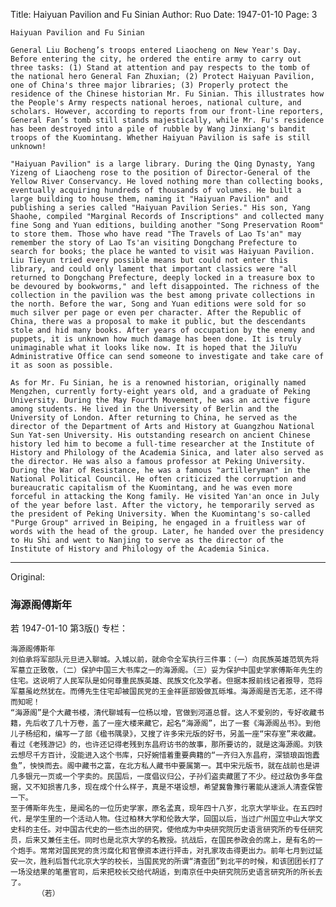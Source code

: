 Title: Haiyuan Pavilion and Fu Sinian
Author: Ruo
Date: 1947-01-10
Page: 3

    Haiyuan Pavilion and Fu Sinian

    General Liu Bocheng’s troops entered Liaocheng on New Year's Day. Before entering the city, he ordered the entire army to carry out three tasks: (1) Stand at attention and pay respects to the tomb of the national hero General Fan Zhuxian; (2) Protect Haiyuan Pavilion, one of China's three major libraries; (3) Properly protect the residence of the Chinese historian Mr. Fu Sinian. This illustrates how the People's Army respects national heroes, national culture, and scholars. However, according to reports from our front-line reporters, General Fan’s tomb still stands majestically, while Mr. Fu's residence has been destroyed into a pile of rubble by Wang Jinxiang's bandit troops of the Kuomintang. Whether Haiyuan Pavilion is safe is still unknown!

    "Haiyuan Pavilion" is a large library. During the Qing Dynasty, Yang Yizeng of Liaocheng rose to the position of Director-General of the Yellow River Conservancy. He loved nothing more than collecting books, eventually acquiring hundreds of thousands of volumes. He built a large building to house them, naming it "Haiyuan Pavilion" and publishing a series called "Haiyuan Pavilion Series." His son, Yang Shaohe, compiled "Marginal Records of Inscriptions" and collected many fine Song and Yuan editions, building another "Song Preservation Room" to store them. Those who have read "The Travels of Lao Ts'an" may remember the story of Lao Ts'an visiting Dongchang Prefecture to search for books; the place he wanted to visit was Haiyuan Pavilion. Liu Tieyun tried every possible means but could not enter this library, and could only lament that important classics were "all returned to Dongchang Prefecture, deeply locked in a treasure box to be devoured by bookworms," and left disappointed. The richness of the collection in the pavilion was the best among private collections in the north. Before the war, Song and Yuan editions were sold for so much silver per page or even per character. After the Republic of China, there was a proposal to make it public, but the descendants stole and hid many books. After years of occupation by the enemy and puppets, it is unknown how much damage has been done. It is truly unimaginable what it looks like now. It is hoped that the JiluYu Administrative Office can send someone to investigate and take care of it as soon as possible.

    As for Mr. Fu Sinian, he is a renowned historian, originally named Mengzhen, currently forty-eight years old, and a graduate of Peking University. During the May Fourth Movement, he was an active figure among students. He lived in the University of Berlin and the University of London. After returning to China, he served as the director of the Department of Arts and History at Guangzhou National Sun Yat-sen University. His outstanding research on ancient Chinese history led him to become a full-time researcher at the Institute of History and Philology of the Academia Sinica, and later also served as the director. He was also a famous professor at Peking University. During the War of Resistance, he was a famous "artilleryman" in the National Political Council. He often criticized the corruption and bureaucratic capitalism of the Kuomintang, and he was even more forceful in attacking the Kong family. He visited Yan'an once in July of the year before last. After the victory, he temporarily served as the president of Peking University. When the Kuomintang's so-called "Purge Group" arrived in Beiping, he engaged in a fruitless war of words with the head of the group. Later, he handed over the presidency to Hu Shi and went to Nanjing to serve as the director of the Institute of History and Philology of the Academia Sinica.



<hr /> 

Original: 


### 海源阁傅斯年
若
1947-01-10
第3版()
专栏：

    海源阁傅斯年
    刘伯承将军部队元旦进入聊城。入城以前，就命令全军执行三件事：（一）向民族英雄范筑先将军墓立正致敬，（二）保护中国三大书库之一的海源阁。（三）妥为保护中国史学家傅斯年先生的住宅。这说明了人民军队是如何尊重民族英雄、民族文化及学者。但据本报前线记者报导，范将军墓虽屹然犹在。而傅先生住宅却被国民党的王金祥匪部毁做瓦砾堆。海源阁是否无恙，还不得而知呢！
    “海源阁”是个大藏书楼，清代聊城有一位杨以增，官做到河道总督。这人不爱别的，专好收藏书籍，先后收了几十万卷，盖了一座大楼来藏它，起名“海源阁”，出了一套《海源阁丛书》。到他儿子杨绍和，编写一了部《楹书隅录》，又搜了许多宋元版的好书，另盖一座“宋存室”来收藏。看过《老残游记》的，也许还记得老残到东昌府访书的故事，那所要访的，就是这海源阁。刘铁云想尽千方百计，没能进入这个书库，只好婉惜着重要典籍的“一齐归入东昌府，深锁琅函饱蠹鱼”，怏怏而去。阁中藏书之富，在北方私人藏书中要属第一。其中宋元版书，就在战前也是讲几多银元一页或一个字卖的。民国后，一度倡议归公，子孙们盗卖藏匿了不少。经过敌伪多年盘据，又不知损害几多，现在成个什么样子，真是不堪设想，希望冀鲁豫行署能从速派人清查保管一下。
    至于傅斯年先生，是闻名的一位历史学家，原名孟真，现年四十八岁，北京大学毕业。在五四时代，是学生里的一个活动人物。住过柏林大学和伦敦大学，回国以后，当过广州国立中山大学文史科的主任。对中国古代史的一些杰出的研究，使他成为中央研究院历史语言研究所的专任研究员，后来又兼任主任。同时也是北京大学的名教授。抗战后，在国民参政会的席上，是有名的一个炮手。常常对国民党的贪污腐化和官僚资本进行抨击，对孔家攻击得更出力。前年七月到过延安一次，胜利后暂代北京大学的校长，当国民党的所谓“清查团”到北平的时候，和该团团长打了一场没结果的笔墨官司，后来把校长交给代胡适，到南京任中央研究院历史语言研究所的所长去了。
          （若）
